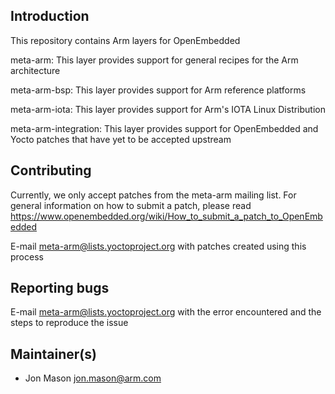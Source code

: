 Introduction
------------
This repository contains Arm layers for OpenEmbedded

meta-arm:
	This layer provides support for general recipes for the Arm architecture

meta-arm-bsp:
	This layer provides support for Arm reference platforms

meta-arm-iota:
	This layer provides support for Arm's IOTA Linux Distribution

meta-arm-integration:
	This layer provides support for OpenEmbedded and Yocto patches that have yet to be accepted upstream


Contributing
------------
Currently, we only accept patches from the meta-arm mailing list.  For general information on how to submit a patch, please read
https://www.openembedded.org/wiki/How_to_submit_a_patch_to_OpenEmbedded

E-mail meta-arm@lists.yoctoproject.org with patches created using this process

Reporting bugs
--------------
E-mail meta-arm@lists.yoctoproject.org with the error encountered and the steps to reproduce the issue


Maintainer(s)
-------------
* Jon Mason <jon.mason@arm.com>
